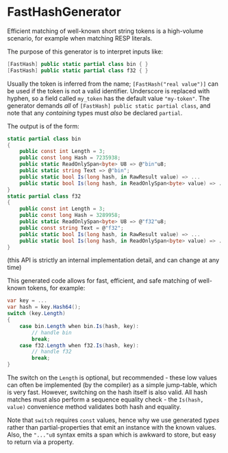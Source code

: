 # FastHashGenerator

Efficient matching of well-known short string tokens is a high-volume scenario, for example when matching RESP literals.

The purpose of this generator is to interpret inputs like:

``` c#
[FastHash] public static partial class bin { }
[FastHash] public static partial class f32 { }
```

Usually the token is inferred from the name; `[FastHash("real value")]` can be used if the token is not a valid identifier.
Underscore is replaced with hyphen, so a field called `my_token` has the default value `"my-token"`.
The generator demands *all* of `[FastHash] public static partial class`, and note that any *containing* types must
*also* be declared `partial`.

The output is of the form:

``` c#
static partial class bin
{
    public const int Length = 3;
    public const long Hash = 7235938;
    public static ReadOnlySpan<byte> U8 => @"bin"u8;
    public static string Text => @"bin";
    public static bool Is(long hash, in RawResult value) => ...
    public static bool Is(long hash, in ReadOnlySpan<byte> value) => ...
}
static partial class f32
{
    public const int Length = 3;
    public const long Hash = 3289958;
    public static ReadOnlySpan<byte> U8 => @"f32"u8;
    public const string Text = @"f32";
    public static bool Is(long hash, in RawResult value) => ...
    public static bool Is(long hash, in ReadOnlySpan<byte> value) => ...
}
```

(this API is strictly an internal implementation detail, and can change at any time)

This generated code allows for fast, efficient, and safe matching of well-known tokens, for example:

``` c#
var key = ...
var hash = key.Hash64();
switch (key.Length)
{
    case bin.Length when bin.Is(hash, key):
        // handle bin
        break;
    case f32.Length when f32.Is(hash, key):
        // handle f32
        break;
}
```

The switch on the `Length` is optional, but recommended - these low values can often be implemented (by the compiler)
as a simple jump-table, which is very fast. However, switching on the hash itself is also valid. All hash matches
must also perform a sequence equality check - the `Is(hash, value)` convenience method validates both hash and equality.

Note that `switch` requires `const` values, hence why we use generated *types* rather than partial-properties
that emit an instance with the known values. Also, the `"..."u8` syntax emits a span which is awkward to store, but
easy to return via a property.
